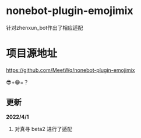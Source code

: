 # nonebot-plugin-emojimix

针对zhenxun_bot作出了相应适配

# 项目源地址

https://github.com/MeetWq/nonebot-plugin-emojimix

😎+😁=？

## 更新

**2022/4/1**

1. 对真寻 beta2 进行了适配

